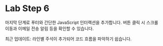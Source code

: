 # Lab Step 6

마지막 단계로 푸터와 간단한 JavaScript 인터랙션을 추가합니다. 버튼 클릭 시 스크롤 이동과 이메일 전송 알림 등을 확인할 수 있습니다.

최근 업데이트: 라인별 주석이 추가되어 코드 흐름을 파악하기 쉽습니다.
